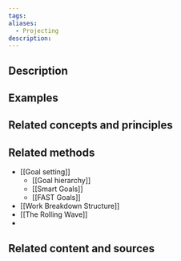 ```yaml
---
tags: 
aliases:
  - Projecting
description:
---
```


## Description


## Examples 


## Related concepts and principles


## Related methods
- [[Goal setting]]
	- [[Goal hierarchy]]
	- [[Smart Goals]]
	- [[FAST Goals]]
- [[Work Breakdown Structure]]
- [[The Rolling Wave]]
- 

## Related content and sources
